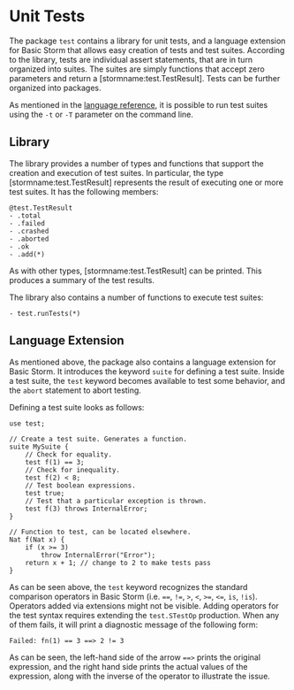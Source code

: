 Unit Tests
==========

The package `test` contains a library for unit tests, and a language extension for Basic Storm that
allows easy creation of tests and test suites. According to the library, tests are individual assert
statements, that are in turn organized into suites. The suites are simply functions that accept zero
parameters and return a [stormname:test.TestResult]. Tests can be further organized into packages.

As mentioned in the [language reference](md:/Language_Reference/Storm/Command_Line), it is possible
to run test suites using the `-t` or `-T` parameter on the command line.


Library
-------

The library provides a number of types and functions that support the creation and execution of test
suites. In particular, the type [stormname:test.TestResult] represents the result of executing one
or more test suites. It has the following members:

```stormdoc
@test.TestResult
- .total
- .failed
- .crashed
- .aborted
- .ok
- .add(*)
```

As with other types, [stormname:test.TestResult] can be printed. This produces a summary of the test
results.

The library also contains a number of functions to execute test suites:

```stormdoc
- test.runTests(*)
```


Language Extension
------------------

As mentioned above, the package also contains a language extension for Basic Storm. It introduces
the keyword `suite` for defining a test suite. Inside a test suite, the `test` keyword becomes
available to test some behavior, and the `abort` statement to abort testing.

Defining a test suite looks as follows:

```bs
use test;

// Create a test suite. Generates a function.
suite MySuite {
    // Check for equality.
    test f(1) == 3;
    // Check for inequality.
    test f(2) < 8;
    // Test boolean expressions.
    test true;
    // Test that a particular exception is thrown.
    test f(3) throws InternalError;
}

// Function to test, can be located elsewhere.
Nat f(Nat x) {
    if (x >= 3)
        throw InternalError("Error");
    return x + 1; // change to 2 to make tests pass
}
```

As can be seen above, the `test` keyword recognizes the standard comparison operators in Basic Storm
(i.e. `==`, `!=`, `>`, `<`, `>=`, `<=`, `is`, `!is`). Operators added via extensions might not be
visible. Adding operators for the test syntax requires extending the `test.STestOp` production. When
any of them fails, it will print a diagnostic message of the following form:

```
Failed: fn(1) == 3 ==> 2 != 3
```

As can be seen, the left-hand side of the arrow `==>` prints the original expression, and the right
hand side prints the actual values of the expression, along with the inverse of the operator to
illustrate the issue.
